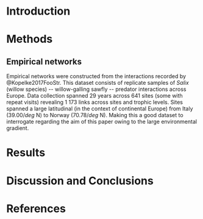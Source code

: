 # Introduction

# Methods

## Empirical networks

Empirical networks were constructed from the interactions recorded by
@Kopelke2017FooStr. This dataset consists of replicate samples of *Salix*
(willow species) -- willow-galling sawfly -- predator interactions across
Europe. Data collection spanned 29 years across 641 sites (some with repeat
visits) revealing 1 173 links across sites and trophic levels. Sites spanned a
large latitudinal (in the context of continental Europe) from Italy (39.00$/deg$
N) to Norway (70.78$/deg$ N). Making this a good dataset to interrogate
regarding the aim of this paper owing to the large environmental gradient.

# Results

# Discussion and Conclusions

# References